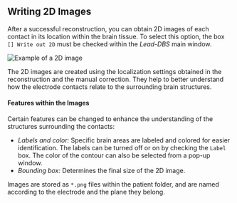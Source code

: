 ## Writing 2D Images

After a successful reconstruction, you can obtain 2D images of each contact in its location within the brain tissue. To select this option, the box `[] Write out 2D` must be checked within the _Lead-DBS_ main window.

![Example of a 2D image]()

The 2D images are created using the localization settings obtained in the reconstruction and the manual correction. They help to better understand how the electrode contacts relate to the surrounding brain structures.

#### Features within the Images

Certain features can be changed to enhance the understanding of the structures surrounding the contacts:

- _Labels and color:_
 Specific brain areas are labeled and colored for easier identification. The labels can be turned off or on by checking the `Label` box. The color of the contour can also be selected from a pop-up window.
- _Bounding box:_
 Determines the final size of the 2D image.

Images are stored as `*.png` files within the patient folder, and are named according to the electrode and the plane they belong.
